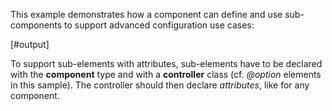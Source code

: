 This example demonstrates how a component can define and use sub-components to support advanced configuration use cases:

[#output]

To support sub-elements with attributes, sub-elements have to be declared with the **component** type and with a **controller** class (cf. *@option* elements in this sample). The controller should then declare *attributes*, like for any component. 
